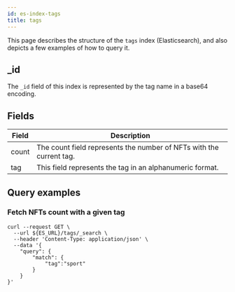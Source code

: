 ```yaml
---
id: es-index-tags
title: tags
---
```


[comment]: # (mx-abstract)

This page describes the structure of the `tags` index (Elasticsearch), and also depicts a few examples of how to query it.

[comment]: # (mx-context-auto)

## _id

The `_id` field of this index is represented by the tag name in a base64 encoding.

[comment]: # (mx-context-auto)

## Fields

[comment]: # (table:tags)

| Field | Description                                                         |
|-------|---------------------------------------------------------------------|
| count | The count field represents the number of NFTs with the current tag. |
| tag   | This field represents the tag in an alphanumeric format.            |

[comment]: # (mx-context-auto)

## Query examples

[comment]: # (mx-context-auto)

### Fetch NFTs count with a given tag

```
curl --request GET \
  --url ${ES_URL}/tags/_search \
  --header 'Content-Type: application/json' \
  --data '{
	"query": {
		"match": {
			"tag":"sport"
		}
	}
}'
```
